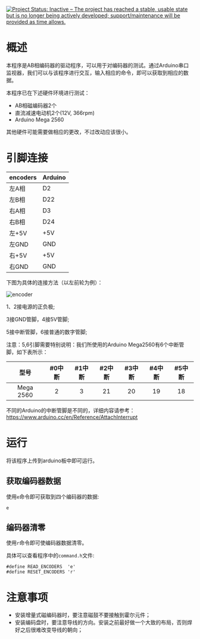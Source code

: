 [![Project Status: Inactive – The project has reached a stable, usable state but is no longer being actively developed; support/maintenance will be provided as time allows.](http://www.repostatus.org/badges/latest/inactive.svg)](http://www.repostatus.org/#inactive)

# 概述

本程序是AB相编码器的驱动程序，可以用于对编码器的测试。通过Arduino串口监视器，我们可以与该程序进行交互，输入相应的命令，即可以获取到相应的数据。

本程序已在下述硬件环境进行测试：

- AB相磁编码器2个
- 直流减速电动机2个(12V, 366rpm)
- Arduino Mega 2560

其他硬件可能需要做相应的更改，不过改动应该很小。

# 引脚连接

| encoders | Arduino  |
| :------------- | :------------- |
| 左A相 | D2 |
| 左B相 | D22 |
| 右A相 | D3 |
| 右B相 | D24 |
| 左+5V  | +5V |
| 左GND | GND |
| 右+5V  | +5V |
| 右GND | GND |  

下图为具体的连接方法（以左前轮为例）：

![encoder](https://github.com/Saturn-robot/Encoder_driver/blob/master/Test_Encoders/circuit_diagram/FIT0403_encoder.png)

1、2接电源的正负极;

3接GND管脚，4接5V管脚;

5接中断管脚，6接普通的数字管脚;

注意：5,6引脚需要特别说明：我们所使用的Arduino Mega2560有6个中断管脚，如下表所示：


| 型号 | #0中断 | #1中断 | #2中断 | #3中断 | #4中断 | #5中断 |    
| :-------------: | :-------------: | :-------------: | :-------------: |  :-------------: | :-------------: |  :-------------: |
| Mega 2560 | 2 | 3 | 21 |  20 | 19 | 18 |    

不同的Arduino的中断管脚是不同的，详细内容请参考：<https://www.arduino.cc/en/Reference/AttachInterrupt>

# 运行

将该程序上传到arduino板中即可运行。

## 获取编码器数据

使用`e`命令即可获取到四个编码器的数据:

    e

## 编码器清零

使用`r`命令即可使编码器数据清零。

具体可以查看程序中的`command.h`文件:

```
#define READ_ENCODERS  'e'
#define RESET_ENCODERS 'r'
```

# 注意事项

- 安装增量式磁编码器时，要注意磁鼓不要接触到霍尔元件；
- 安装编码盘时，要注意导线的方向。安装之前最好做一个大致的布局，否则焊好之后很难改变导线的朝向；
